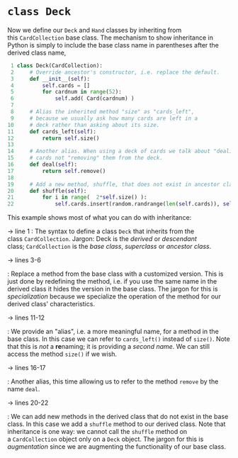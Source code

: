 # `class Deck`

Now we define our `Deck` and `Hand` classes by inheriting from
this `CardCollection` base class. The mechanism to show inheritance in
Python is simply to include the base class name in parentheses after the
derived class name,

```python
 1 class Deck(CardCollection):
 2     # Override ancestor's constructor, i.e. replace the default.
 3     def __init__(self):
 4         self.cards = []
 5         for cardnum in range(52):
 6             self.add( Card(cardnum) )
 7
 8     # Alias the inherited method "size" as "cards_left",
 9     # because we usually ask how many cards are left in a
10     # deck rather than asking about its size.
11     def cards_left(self):
12         return self.size()
13 
14     # Another alias. When using a deck of cards we talk about "dealing"
15     # cards not "removing" them from the deck.
16     def deal(self):
17         return self.remove()
18
19     # Add a new method, shuffle, that does not exist in ancestor class.
20     def shuffle(self):
21         for i in range(  2*self.size() ):
22             self.cards.insert(random.randrange(len(self.cards)), self.cards.pop())
```

This example shows most of what you can do with inheritance:

→ line 1
:   The syntax to define a class `Deck` that inherits from the
    class `CardCollection`. Jargon: Deck is
    the _derived_ or _descendant_ class; `CardCollection` is the _base
    class_, _superclass_ or _ancestor class_.

→ lines 3-6

:   Replace a method from the base class with a customized version. This
    is just done by redefining the method, i.e. if you use the same name
    in the derived class it hides the version in the base class. The
    jargon for this is _specialization_ because we specialize the
    operation of the method for our derived class' characteristics.

→ lines 11-12

:   We provide an "alias", i.e. a more meaningful name, for a method
    in the base class. In this case we can refer
    to `cards_left()` instead of `size()`. Note that this
    is _not_ a **re**naming; it is providing a _second name_. We can
    still access the method `size()` if we wish.

→ lines 16-17

:   Another alias, this time allowing us to refer to the
    method `remove` by the name `deal`.

→ lines 20-22

:   We can add new methods in the derived class that do not exist in the
    base class. In this case we add a `shuffle` method to our derived
    class. Note that inheritance is one way: we cannot call
    the `shuffle` method on a `CardCollection` object only on
    a `Deck` object. The jargon for this is _augmentation_ since we are
    augmenting the functionality of our base class.
